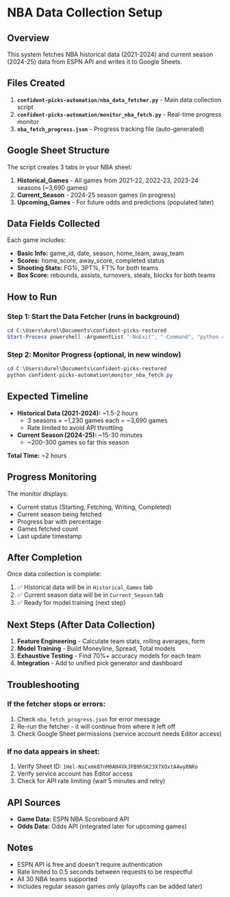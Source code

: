 # NBA Data Collection Setup

## Overview
This system fetches NBA historical data (2021-2024) and current season (2024-25) data from ESPN API and writes it to Google Sheets.

## Files Created
1. **`confident-picks-automation/nba_data_fetcher.py`** - Main data collection script
2. **`confident-picks-automation/monitor_nba_fetch.py`** - Real-time progress monitor
3. **`nba_fetch_progress.json`** - Progress tracking file (auto-generated)

## Google Sheet Structure
The script creates 3 tabs in your NBA sheet:

1. **Historical_Games** - All games from 2021-22, 2022-23, 2023-24 seasons (~3,690 games)
2. **Current_Season** - 2024-25 season games (in progress)
3. **Upcoming_Games** - For future odds and predictions (populated later)

## Data Fields Collected
Each game includes:
- **Basic Info:** game_id, date, season, home_team, away_team
- **Scores:** home_score, away_score, completed status
- **Shooting Stats:** FG%, 3PT%, FT% for both teams
- **Box Score:** rebounds, assists, turnovers, steals, blocks for both teams

## How to Run

### Step 1: Start the Data Fetcher (runs in background)
```powershell
cd C:\Users\durel\Documents\confident-picks-restored
Start-Process powershell -ArgumentList "-NoExit", "-Command", "python confident-picks-automation\nba_data_fetcher.py" -WindowStyle Minimized
```

### Step 2: Monitor Progress (optional, in new window)
```powershell
cd C:\Users\durel\Documents\confident-picks-restored
python confident-picks-automation\monitor_nba_fetch.py
```

## Expected Timeline
- **Historical Data (2021-2024):** ~1.5-2 hours
  - 3 seasons × ~1,230 games each = ~3,690 games
  - Rate limited to avoid API throttling
- **Current Season (2024-25):** ~15-30 minutes
  - ~200-300 games so far this season

**Total Time:** ~2 hours

## Progress Monitoring
The monitor displays:
- Current status (Starting, Fetching, Writing, Completed)
- Current season being fetched
- Progress bar with percentage
- Games fetched count
- Last update timestamp

## After Completion
Once data collection is complete:
1. ✅ Historical data will be in `Historical_Games` tab
2. ✅ Current season data will be in `Current_Season` tab
3. ✅ Ready for model training (next step)

## Next Steps (After Data Collection)
1. **Feature Engineering** - Calculate team stats, rolling averages, form
2. **Model Training** - Build Moneyline, Spread, Total models
3. **Exhaustive Testing** - Find 70%+ accuracy models for each team
4. **Integration** - Add to unified pick generator and dashboard

## Troubleshooting

### If the fetcher stops or errors:
1. Check `nba_fetch_progress.json` for error message
2. Re-run the fetcher - it will continue from where it left off
3. Check Google Sheet permissions (service account needs Editor access)

### If no data appears in sheet:
1. Verify Sheet ID: `1Hel-NsCxmk07nM0AH4VkJFB9hSK23X7XOxtA4wyRNRo`
2. Verify service account has Editor access
3. Check for API rate limiting (wait 5 minutes and retry)

## API Sources
- **Game Data:** ESPN NBA Scoreboard API
- **Odds Data:** Odds API (integrated later for upcoming games)

## Notes
- ESPN API is free and doesn't require authentication
- Rate limited to 0.5 seconds between requests to be respectful
- All 30 NBA teams supported
- Includes regular season games only (playoffs can be added later)

